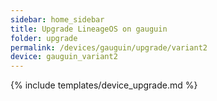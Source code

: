 ```yaml
---
sidebar: home_sidebar
title: Upgrade LineageOS on gauguin
folder: upgrade
permalink: /devices/gauguin/upgrade/variant2
device: gauguin_variant2
---
```

{% include templates/device_upgrade.md %}
